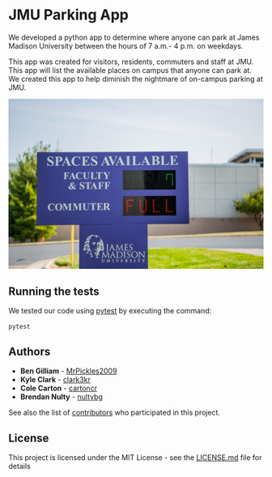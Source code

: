 # JMU Parking App

We developed a python app to determine where anyone can park at James Madison University between the hours of 7 a.m.- 4 p.m. on weekdays.

This app was created for visitors, residents, commuters and staff at JMU. This app will list the available places on campus that anyone can park at. We created this app to help diminish the nightmare of on-campus parking at JMU.

![](https://raw.githubusercontent.com/MrPickles2009/parkingApp/master/parkingSign.jpg)

## Running the tests
We tested our code using [pytest](https://docs.pytest.org/en/latest/) by executing the command:
```
pytest
```

## Authors

* **Ben Gilliam** - [MrPickles2009](https://github.com/MrPickles2009/)
* **Kyle Clark** - [clark3kr](https://github.com/clark3kr)
* **Cole Carton** - [cartoncr](https://github.com/cartoncr)
* **Brendan Nulty** - [nultybg](https://github.com/nultybg)

See also the list of [contributors](https://github.com/MrPickles2009/parkingApp-python/graphs/contributors) who participated in this project.

## License

This project is licensed under the MIT License - see the [LICENSE.md](LICENSE.md) file for details
